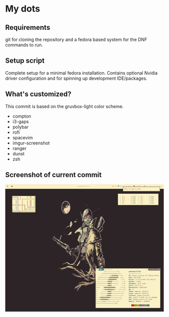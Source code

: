 # My dots

## Requirements

git for cloning the repository and a fedora based system for the DNF commands to run.

## Setup script

Complete setup for a minimal fedora installation. Contains optional Nvidia driver configuration and for spinning up development IDE/packages.

## What's customized?

This commit is based on the gruvbox-light color scheme.

- compton
- i3-gaps
- polybar
- rofi
- spacevim
- imgur-screenshot
- ranger
- dunst
- zsh

## Screenshot of current commit

![desktop](https://raw.githubusercontent.com/0xMatt/Dotfiles/master/screenshot.png)
